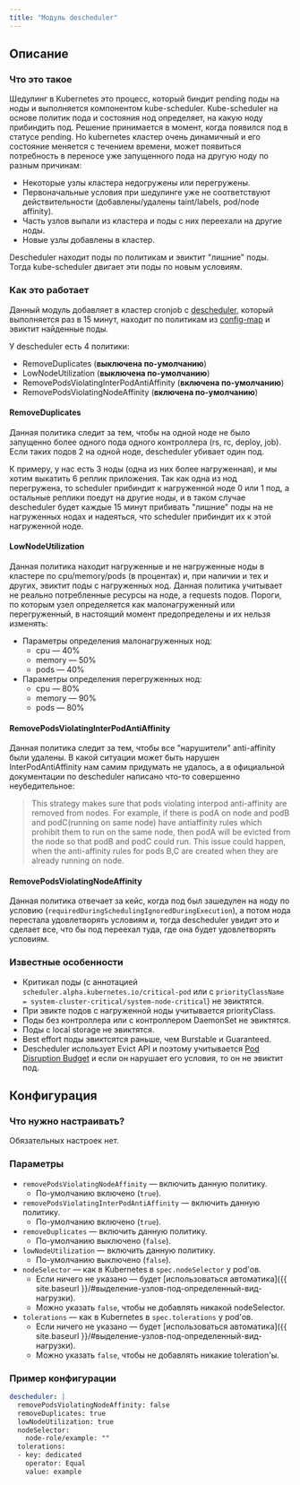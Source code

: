```yaml
---
title: "Модуль descheduler"
---
```


## Описание
### Что это такое

Шедулинг в Kubernetes это процесс, который биндит pending поды на ноды и выполняется компонентом kube-scheduler. Kube-scheduler на основе политик пода и состояния нод определяет, на какую ноду прибиндить под. Решение принимается в момент, когда появился под в статусе pending. Но kubernetes кластер очень динамичный и его состояние меняется с течением времени, может появиться потребность в переносе уже запущенного пода на другую ноду по разным причинам:
* Некоторые узлы кластера недогружены или перегружены.
* Первоначальные условия при шедулинге уже не соответствуют действительности (добавлены/удалены taint/labels, pod/node affinity).
* Часть узлов выпали из кластера и поды с них переехали на другие ноды.
* Новые узлы добавлены в кластер.

Descheduler находит поды по политикам и эвиктит "лишние" поды. Тогда kube-scheduler двигает эти поды по новым условиям.

### Как это работает

Данный модуль добавляет в кластер cronjob с [descheduler](https://github.com/kubernetes-incubator/descheduler), который выполняется раз в 15 минут, находит по политикам из [config-map](templates/config-map.yaml) и эвиктит найденные поды.

У descheduler есть 4 политики:
* RemoveDuplicates (**выключена по-умолчанию**)
* LowNodeUtilization (**выключена по-умолчанию**)
* RemovePodsViolatingInterPodAntiAffinity (**включена по-умолчанию**)
* RemovePodsViolatingNodeAffinity (**включена по-умолчанию**)

#### RemoveDuplicates

Данная политика следит за тем, чтобы на одной ноде не было запущенно более одного пода одного контроллера (rs, rc, deploy, job). Если таких подов 2 на одной ноде, descheduler убивает один под.

К примеру, у нас есть 3 ноды (одна из них более нагруженная), и мы хотим выкатить 6 реплик приложения. Так как одна из нод перегружена, то scheduler прибиндит к нагруженной ноде 0 или 1 под, а остальные реплики поедут на другие ноды, и в таком случае descheduler будет каждые 15 минут прибивать "лишние" поды на не нагруженных нодах и надеяться, что scheduler прибиндит их к этой нагруженной ноде.

#### LowNodeUtilization

Данная политика находит нагруженные и не нагруженные ноды в кластере по cpu/memory/pods (в процентах) и, при наличии и тех и других, эвиктит поды с нагруженных нод. Данная политика учитывает не реально потребленные ресурсы на ноде, а requests подов.
Пороги, по которым узел определяется как малонагруженный или перегруженный, в настоящий момент предопределены и их нельзя изменять:
* Параметры определения малонагруженных нод:
  * cpu — 40%
  * memory — 50%
  * pods — 40%
* Параметры определения перегруженных нод:
  * cpu — 80%
  * memory — 90%
  * pods — 80%

#### RemovePodsViolatingInterPodAntiAffinity

Данная политика следит за тем, чтобы все "нарушители" anti-affinity были удалены. В какой ситуации может быть нарушен InterPodAntiAffinity нам самим придумать не удалось, а в официальной документации по descheduler написано что-то совершенно неубедительное:
> This strategy makes sure that pods violating interpod anti-affinity are removed from nodes. For example, if there is podA on node and podB and podC(running on same node) have antiaffinity rules which prohibit them to run on the same node, then podA will be evicted from the node so that podB and podC could run. This issue could happen, when the anti-affinity rules for pods B,C are created when they are already running on node.

#### RemovePodsViolatingNodeAffinity

Данная политика отвечает за кейс, когда под был зашедулен на ноду по условию (`requiredDuringSchedulingIgnoredDuringExecution`), а потом нода перестала удовлетворять условиям и, тогда descheduler увидит это и сделает все, что бы под переехал туда, где она будет удовлетворять условиям.

### Известные особенности

* Критикал поды (с аннотацией `scheduler.alpha.kubernetes.io/critical-pod` или с `priorityClassName = system-cluster-critical/system-node-critical`) не эвиктятся.
* При эвикте подов с нагруженной ноды учитывается priorityClass.
* Поды без контроллера или с контроллером DaemonSet не эвиктятся.
* Поды с local storage не эвиктятся.
* Best effort поды эвиктсятся раньше, чем Burstable и Guaranteed.
* Descheduler использует Evict API и поэтому учитывается [Pod Disruption Budget](https://fox.flant.com/docs/kb/blob/master/qa/pod-disruption-budget.md) и если он нарушает его условия, то он не эвиктит под.

Конфигурация
-----------

### Что нужно настраивать?

Обязательных настроек нет.

### Параметры

* `removePodsViolatingNodeAffinity` — включить данную политику.
  * По-умолчанию включено (`true`).
* `removePodsViolatingInterPodAntiAffinity` — включить данную политику.
  * По-умолчанию включено (`true`).
* `removeDuplicates` — включить данную политику.
  * По-умолчанию выключено (`false`).
* `lowNodeUtilization` — включить данную политику.
  * По-умолчанию выключено (`false`).
* `nodeSelector` — как в Kubernetes в `spec.nodeSelector` у pod'ов.
  * Если ничего не указано — будет [использоваться автоматика]({{ site.baseurl }}/#выделение-узлов-под-определенный-вид-нагрузки).
  * Можно указать `false`, чтобы не добавлять никакой nodeSelector.
* `tolerations` — как в Kubernetes в `spec.tolerations` у pod'ов.
  * Если ничего не указано — будет [использоваться автоматика]({{ site.baseurl }}/#выделение-узлов-под-определенный-вид-нагрузки).
  * Можно указать `false`, чтобы не добавлять никакие toleration'ы.

### Пример конфигурации

```yaml
descheduler: |
  removePodsViolatingNodeAffinity: false
  removeDuplicates: true
  lowNodeUtilization: true
  nodeSelector:
    node-role/example: ""
  tolerations:
  - key: dedicated
    operator: Equal
    value: example
```
